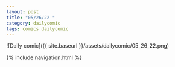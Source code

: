 ```yaml
---
layout: post
title: "05/26/22 "
category: dailycomic
tags: comics dailycomic
---
```

![Daily comic]({{ site.baseurl }}/assets/dailycomic/05_26_22.png)

{% include navigation.html %}

